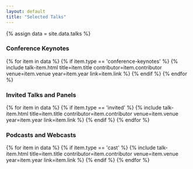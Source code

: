 ```yaml
---
layout: default
title: "Selected Talks"
---
```


{% assign data = site.data.talks %}

<div class="main-section-wrap">
  <section class="talk-list">
  <h3 class="post-cat-title">Conference Keynotes</h3>
  {% for item in data %}
    {% if item.type == 'conference-keynotes' %}
      {% include talk-item.html
        title=item.title
        contributor=item.contributor
        venue=item.venue
        year=item.year
        link=item.link %}
    {% endif %}
  {% endfor %}
  </section>
</div>

<div class="main-section-wrap">
  <section class="talk-list">
  <h3 class="post-cat-title">Invited Talks and Panels</h3>
  {% for item in data %}
    {% if item.type == 'invited' %}
      {% include talk-item.html
        title=item.title
        contributor=item.contributor
        venue=item.venue
        year=item.year
        link=item.link %}
    {% endif %}
  {% endfor %}
  </section>
</div>

<div class="main-section-wrap">
  <section class="talk-list">
  <h3 class="post-cat-title">Podcasts and Webcasts</h3>
  {% for item in data %}
    {% if item.type == 'cast' %}
      {% include talk-item.html
        title=item.title
        contributor=item.contributor
        venue=item.venue
        year=item.year
        link=item.link %}
    {% endif %}
  {% endfor %}
  </section>
</div>
